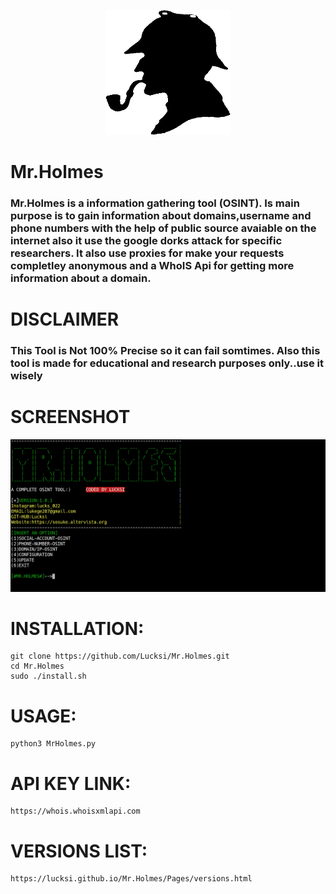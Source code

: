 <p align="center">
  <img width="200" height="200" src="Icon/Mr.Holmes.png">
</p>

# Mr.Holmes 
### Mr.Holmes is a information gathering tool (OSINT). Is main purpose is to gain information about domains,username and phone numbers with the help of public source avaiable on the internet also it use the google dorks attack for specific researchers. It also use proxies for make your requests completley anonymous and a WhoIS Api for getting more information about a domain.

# DISCLAIMER
### This Tool is Not 100% Precise so it can fail somtimes. Also this tool is made for educational and research purposes only..use it wisely

# SCREENSHOT
![Screenshot](Screenshot/Screenshot.png)
# INSTALLATION:
    git clone https://github.com/Lucksi/Mr.Holmes.git
    cd Mr.Holmes
    sudo ./install.sh

# USAGE:
    python3 MrHolmes.py
# API KEY LINK:
    https://whois.whoisxmlapi.com
# VERSIONS LIST:
    https://lucksi.github.io/Mr.Holmes/Pages/versions.html
